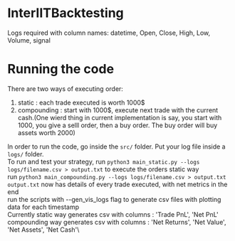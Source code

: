 # InterIITBacktesting

Logs required with column names: datetime, Open, Close, High, Low, Volume, signal

# Running the code

There are two ways of executing order:
1. static : each trade executed is worth 1000$
2. compounding : start with 1000$, execute next trade with the current cash.(One wierd thing in current implementation is say, you start with 1000, you give a selll order, then a buy order. The buy order will buy assets worth 2000)

In order to run the code, go inside the `src/` folder. Put your log file inside a `logs/` folder.\
To run and test your strategy, run `python3 main_static.py --logs logs/filename.csv > output.txt` to execute the orders static way\
run `python3 main_compounding.py --logs logs/filename.csv > output.txt`\
`output.txt` now has details of every trade executed, with net metrics in the end\
run the scripts with --gen_vis_logs flag to generate csv files with plotting data for each timestamp\
Currently static way generates csv with columns : 'Trade PnL', 'Net PnL'\
compounding way generates csv with columns : 'Net Returns', 'Net Value', 'Net Assets', 'Net Cash'\

